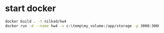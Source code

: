 # start docker
```sh
docker build . -t nilkad/hw4
docker run -d --name hw4 -v c:\temp\my_volume:/app/storage -p 3000:3000 nilkad/hw4
```